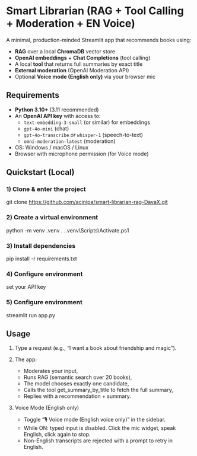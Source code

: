# Smart Librarian (RAG + Tool Calling + Moderation + EN Voice)
A minimal, production-minded Streamlit app that recommends books using:
- **RAG** over a local **ChromaDB** vector store
- **OpenAI embeddings** + **Chat Completions** (tool calling)
- A local **tool** that returns full summaries by exact title
- **External moderation** (OpenAI Moderation API)
- Optional **Voice mode (English only)** via your browser mic

## Requirements
- **Python 3.10+** (3.11 recommended)
- An **OpenAI API key** with access to:
  - `text-embedding-3-small` (or similar) for embeddings
  - `gpt-4o-mini` (chat)
  - `gpt-4o-transcribe` *or* `whisper-1` (speech-to-text)
  - `omni-moderation-latest` (moderation)
- OS: Windows / macOS / Linux
- Browser with microphone permission (for Voice mode)

## Quickstart (Local)
### 1) Clone & enter the project
  git clone https://github.com/acinipa/smart-librarian-rag-DavaX.git

### 2) Create a virtual environment
  python -m venv .venv
  . .\.venv\Scripts\Activate.ps1

### 3) Install dependencies
  pip install -r requirements.txt
  
### 4) Configure environment
  set your API key

### 5) Configure environment
  streamlit run app.py

## Usage
  1. Type a request (e.g., “I want a book about friendship and magic”).
  2. The app:
     - Moderates your input,
     - Runs RAG (semantic search over 20 books),
     - The model chooses exactly one candidate,
     - Calls the tool get_summary_by_title to fetch the full summary,
     - Replies with a recommendation + summary.
       
  3. Voice Mode (English only)
     - Toggle “🎙️ Voice mode (English voice only)” in the sidebar.
     - While ON: typed input is disabled. Click the mic widget, speak English, click again to stop.
     - Non-English transcripts are rejected with a prompt to retry in English.
       
       
